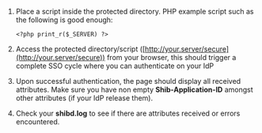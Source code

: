 
1.  Place a script inside the protected directory. PHP example script such as the following is good enough:
    
    ```
    <?php print_r($_SERVER) ?>
    ```
    
2.  Access the protected directory/script ([http://your.server/secure](http://your.server/secure)) from your browser, this should trigger a complete SSO cycle where you can authenticate on your IdP
3.  Upon successful authentication, the page should display all received attributes. Make sure you have non empty **Shib-Application-ID** amongst other attributes (if your IdP release them).
4.  Check your **shibd.log** to see if there are attributes received or errors encountered.


